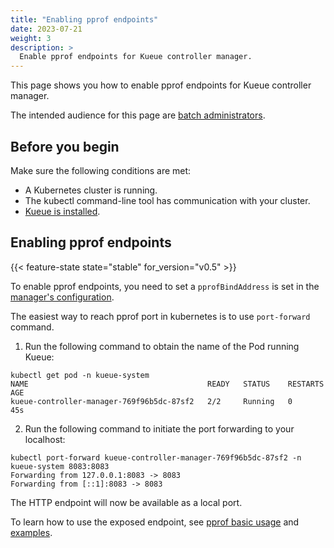 ```yaml
---
title: "Enabling pprof endpoints"
date: 2023-07-21
weight: 3
description: >
  Enable pprof endpoints for Kueue controller manager.
---
```


This page shows you how to enable pprof endpoints for Kueue controller manager.

The intended audience for this page are [batch administrators](/docs/tasks#batch-administrator).

## Before you begin

Make sure the following conditions are met:

- A Kubernetes cluster is running.
- The kubectl command-line tool has communication with your cluster.
- [Kueue is installed](/docs/installation).

## Enabling pprof endpoints

{{< feature-state state="stable" for_version="v0.5" >}}

To enable pprof endpoints, you need to set a `pprofBindAddress` is set in the [manager's configuration](/docs/installation/#install-a-custom-configured-released-version).

The easiest way to reach pprof port in kubernetes is to use `port-forward` command.

1. Run the following command to obtain the name of the Pod running Kueue:

```shell
kubectl get pod -n kueue-system
NAME                                        READY   STATUS    RESTARTS   AGE
kueue-controller-manager-769f96b5dc-87sf2   2/2     Running   0          45s
```

2. Run the following command to initiate the port forwarding to your localhost:

```shell
kubectl port-forward kueue-controller-manager-769f96b5dc-87sf2 -n kueue-system 8083:8083
Forwarding from 127.0.0.1:8083 -> 8083
Forwarding from [::1]:8083 -> 8083
```

The HTTP endpoint will now be available as a local port.

To learn how to use the exposed endpoint, see [pprof basic usage](https://github.com/google/pprof#basic-usage) and [examples](https://pkg.go.dev/net/http/pprof#hdr-Usage_examples).
